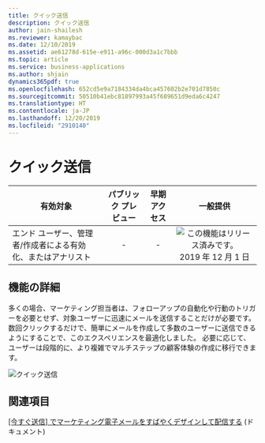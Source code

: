 ```yaml
---
title: クイック送信
description: クイック送信
author: jain-shailesh
ms.reviewer: kamaybac
ms.date: 12/10/2019
ms.assetid: ae61278d-615e-e911-a96c-000d3a1c7bbb
ms.topic: article
ms.service: business-applications
ms.author: shjain
dynamics365pdf: true
ms.openlocfilehash: 652cd5e9a7184334da4bca457602b2e701d7850c
ms.sourcegitcommit: 50510b41ebc81897993a45f689651d9eda6c4247
ms.translationtype: HT
ms.contentlocale: ja-JP
ms.lasthandoff: 12/20/2019
ms.locfileid: "2910140"
---
```

# <a name="quick-send"></a>クイック送信


| 有効対象    |  パブリック プレビュー | 早期アクセス | 一般提供 | 
| ---------- | :----------: |:----------: |:----------: |
|エンド ユーザー、管理者/作成者による有効化、またはアナリスト|-|-| ![この機能はリリース済みです。](/dynamics365-release-plan/media/green-checkmark.png "この機能はリリース済みです。") 2019 年 12 月 1 日|






## <a name="feature-details"></a>機能の詳細
<!--feature detail start -->
多くの場合、マーケティング担当者は、フォローアップの自動化や行動のトリガーを必要とせず、対象ユーザーに迅速にメールを送信することだけが必要です。 数回クリックするだけで、簡単にメールを作成して多数のユーザーに送信できるようにすることで、このエクスペリエンスを最適化しました。 必要に応じて、ユーザーは段階的に、より複雑でマルチステップの顧客体験の作成に移行できます。
<!--feature detail end -->

![クイック送信](media/quick-send.png "クイック送信")
<!-- Picture 1 -->









## <a name="see-also"></a>関連項目

[[今すぐ送信] でマーケティング電子メールをすばやくデザインして配信する](https://docs.microsoft.com/dynamics365/marketing/email-send-now) (ドキュメント)
